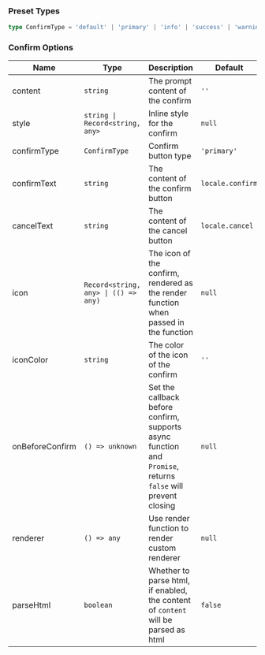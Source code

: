 ### Preset Types

```ts
type ConfirmType = 'default' | 'primary' | 'info' | 'success' | 'warning' | 'error'
```

### Confirm Options

| Name            | Type                                 | Description                                                                                                  | Default          | Since    |
| --------------- | ------------------------------------ | ------------------------------------------------------------------------------------------------------------ | ---------------- | -------- |
| content         | `string`                             | The prompt content of the confirm                                                                            | `''`             | -        |
| style           | `string \| Record<string, any>`      | Inline style for the confirm                                                                                 | `null`           | -        |
| confirmType     | `ConfirmType`                        | Confirm button type                                                                                          | `'primary'`      | -        |
| confirmText     | `string`                             | The content of the confirm button                                                                            | `locale.confirm` | -        |
| cancelText      | `string`                             | The content of the cancel button                                                                             | `locale.cancel`  | -        |
| icon            | `Record<string, any> \| (() => any)` | The icon of the confirm, rendered as the render function when passed in the function                         | `null`           | -        |
| iconColor       | `string`                             | The color of the icon of the confirm                                                                         | `''`             | -        |
| onBeforeConfirm | `() => unknown`                      | Set the callback before confirm, supports async function and `Promise`, returns `false` will prevent closing | `null`           | -        |
| renderer        | `() => any`                          | Use render function to render custom renderer                                                                | `null`           | -        |
| parseHtml       | `boolean`                            | Whether to parse html, if enabled, the content of `content` will be parsed as html                           | `false`          | `2.0.14` |
